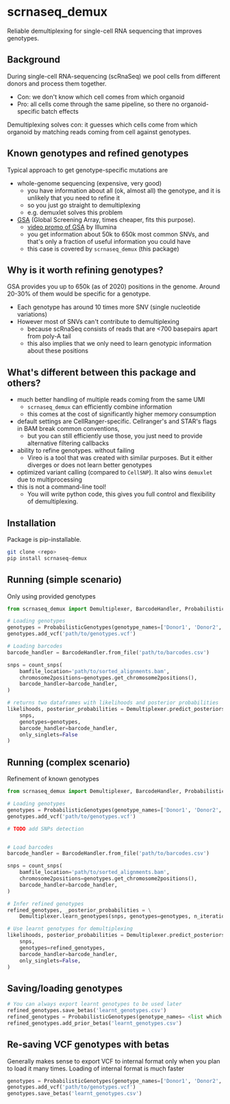 # scrnaseq_demux

Reliable demultiplexing for single-cell RNA sequencing that improves genotypes.

## Background

During single-cell RNA-sequencing (scRnaSeq) we pool cells from different donors and process them together.

- Con: we don't know which cell comes from which organoid
- Pro: all cells come through the same pipeline, so there no organoid-specific batch effects

Demultiplexing solves con: it guesses which cells come from which organoid by matching reads coming from cell against genotypes.

## Known genotypes and refined genotypes

Typical approach to get genotype-specific mutations are 
 
- whole-genome sequencing (expensive, very good)
  - you have information about all (ok, almost all) the genotype, and it is unlikely that you need to refine it
  - so you just go straight to demultiplexing
  - e.g. demuxlet solves this problem
- [GSA](https://www.well.ox.ac.uk/ogc/wp-content/uploads/2017/06/GSA-inputation-design-information.pdf) (Global Screening Array, times cheaper, fits this purpose).
  - [video promo of GSA](https://www.youtube.com/watch?v=lVG04dAAyvY) by Illumina 
  - you get information about 50k to 650k most common SNVs, and that's only a fraction of useful information you could have
  - this case is covered by `scrnaseq_demux` (this package)

## Why is it worth refining genotypes? 
   
GSA provides you up to 650k (as of 2020) positions in the genome.
Around 20-30% of them would be specific for a genotype.

- Each genotype has around 10 times more SNV (single nucleotide variations)
- However most of SNVs can't contribute to demultiplexing
  - because scRnaSeq consists of reads that are <700 basepairs apart from poly-A tail  
  - this also implies that we only need to learn genotypic information about these positions 

## What's different between this package and others?

- much better handling of multiple reads coming from the same UMI
  - `scrnaseq_demux` can efficiently combine information
  - this comes at the cost of significantly higher memory consumption
- default settings are CellRanger-specific. Cellranger's and STAR's flags in BAM break common conventions, 
  - but you can still efficiently use those, you just need to provide alternative filtering callbacks  
- ability to refine genotypes. without failing 
  - Vireo is a tool that was created with similar purposes. But it either diverges or does not learn better genotypes
- optimized variant calling (compared to `CellSNP`). It also wins `demuxlet` due to multiprocessing
- this is not a command-line tool! 
  - You will write python code, this gives you full control and flexibility of demultiplexing.

## Installation

Package is pip-installable. 

```bash
git clone <repo> 
pip install scrnaseq-demux
```

## Running (simple scenario)
Only using provided genotypes

```python
from scrnaseq_demux import Demultiplexer, BarcodeHandler, ProbabilisticGenotypes, count_snps

# Loading genotypes
genotypes = ProbabilisticGenotypes(genotype_names=['Donor1', 'Donor2', 'Donor3'])
genotypes.add_vcf('path/to/genotypes.vcf')

# Loading barcodes
barcode_handler = BarcodeHandler.from_file('path/to/barcodes.csv')

snps = count_snps(
    bamfile_location='path/to/sorted_alignments.bam',
    chromosome2positions=genotypes.get_chromosome2positions(),
    barcode_handler=barcode_handler, 
)

# returns two dataframes with likelihoods and posterior probabilities 
likelihoods, posterior_probabilities = Demultiplexer.predict_posteriors(
    snps,
    genotypes=genotypes,
    barcode_handler=barcode_handler,
    only_singlets=False
)
```


## Running (complex scenario)
Refinement of known genotypes

```python
from scrnaseq_demux import Demultiplexer, BarcodeHandler, ProbabilisticGenotypes, count_snps

# Loading genotypes
genotypes = ProbabilisticGenotypes(genotype_names=['Donor1', 'Donor2', 'Donor3'])
genotypes.add_vcf('path/to/genotypes.vcf')

# TODO add SNPs detection


# Load barcodes
barcode_handler = BarcodeHandler.from_file('path/to/barcodes.csv')

snps = count_snps(
    bamfile_location='path/to/sorted_alignments.bam',
    chromosome2positions=genotypes.get_chromosome2positions(),
    barcode_handler=barcode_handler, 
)

# Infer refined genotypes 
refined_genotypes, _posterior_probabilities = \
    Demultiplexer.learn_genotypes(snps, genotypes=genotypes, n_iterations=5)

# Use learnt genotypes for demultiplexing
likelihoods, posterior_probabilities = Demultiplexer.predict_posteriors(
    snps,
    genotypes=refined_genotypes,
    barcode_handler=barcode_handler,
    only_singlets=False,
)
```

## Saving/loading genotypes
   
```python
# You can always export learnt genotypes to be used later
refined_genotypes.save_betas('learnt_genotypes.csv')
refined_genotypes = ProbabilisticGenotypes(genotype_names= <list which genotypes to load>)
refined_genotypes.add_prior_betas('learnt_genotypes.csv')
```

## Re-saving VCF genotypes with betas

Generally makes sense to export VCF to internal format only when you plan to load it many times.
Loading of internal format is much faster 

```python
genotypes = ProbabilisticGenotypes(genotype_names=['Donor1', 'Donor2', 'Donor3'])
genotypes.add_vcf('path/to/genotypes.vcf')
genotypes.save_betas('learnt_genotypes.csv')
```